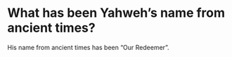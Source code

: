 # What has been Yahweh’s name from ancient times?

His name from ancient times has been “Our Redeemer”.
